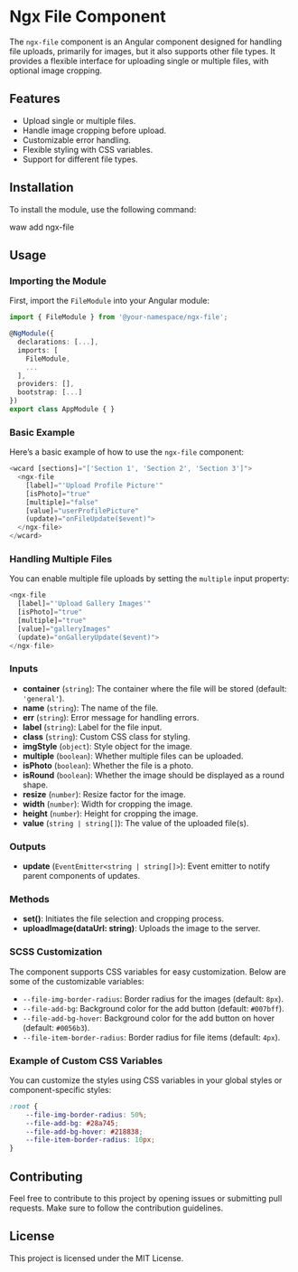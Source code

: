 # Ngx File Component

The `ngx-file` component is an Angular component designed for handling file uploads, primarily for images, but it also supports other file types. It provides a flexible interface for uploading single or multiple files, with optional image cropping.

## Features

-   Upload single or multiple files.
-   Handle image cropping before upload.
-   Customizable error handling.
-   Flexible styling with CSS variables.
-   Support for different file types.

## Installation

To install the module, use the following command:

waw add ngx-file

## Usage

### Importing the Module

First, import the `FileModule` into your Angular module:

```Typescript
import { FileModule } from '@your-namespace/ngx-file';

@NgModule({
  declarations: [...],
  imports: [
    FileModule,
    ...
  ],
  providers: [],
  bootstrap: [...]
})
export class AppModule { }
```

### Basic Example

Here’s a basic example of how to use the `ngx-file` component:

```Typescript
<wcard [sections]="['Section 1', 'Section 2', 'Section 3']">
  <ngx-file
    [label]="'Upload Profile Picture'"
    [isPhoto]="true"
    [multiple]="false"
    [value]="userProfilePicture"
    (update)="onFileUpdate($event)">
  </ngx-file>
</wcard>
```

### Handling Multiple Files

You can enable multiple file uploads by setting the `multiple` input property:

```Typescript
<ngx-file
  [label]="'Upload Gallery Images'"
  [isPhoto]="true"
  [multiple]="true"
  [value]="galleryImages"
  (update)="onGalleryUpdate($event)">
</ngx-file>
```

### Inputs

-   **container** (`string`): The container where the file will be stored (default: `'general'`).
-   **name** (`string`): The name of the file.
-   **err** (`string`): Error message for handling errors.
-   **label** (`string`): Label for the file input.
-   **class** (`string`): Custom CSS class for styling.
-   **imgStyle** (`object`): Style object for the image.
-   **multiple** (`boolean`): Whether multiple files can be uploaded.
-   **isPhoto** (`boolean`): Whether the file is a photo.
-   **isRound** (`boolean`): Whether the image should be displayed as a round shape.
-   **resize** (`number`): Resize factor for the image.
-   **width** (`number`): Width for cropping the image.
-   **height** (`number`): Height for cropping the image.
-   **value** (`string | string[]`): The value of the uploaded file(s).

### Outputs

-   **update** (`EventEmitter<string | string[]>`): Event emitter to notify parent components of updates.

### Methods

-   **set()**: Initiates the file selection and cropping process.
-   **uploadImage(dataUrl: string)**: Uploads the image to the server.

### SCSS Customization

The component supports CSS variables for easy customization. Below are some of the customizable variables:

-   `--file-img-border-radius`: Border radius for the images (default: `8px`).
-   `--file-add-bg`: Background color for the add button (default: `#007bff`).
-   `--file-add-bg-hover`: Background color for the add button on hover (default: `#0056b3`).
-   `--file-item-border-radius`: Border radius for file items (default: `4px`).

### Example of Custom CSS Variables

You can customize the styles using CSS variables in your global styles or component-specific styles:

```scss
:root {
	--file-img-border-radius: 50%;
	--file-add-bg: #28a745;
	--file-add-bg-hover: #218838;
	--file-item-border-radius: 10px;
}
```

## Contributing

Feel free to contribute to this project by opening issues or submitting pull requests. Make sure to follow the contribution guidelines.

## License

This project is licensed under the MIT License.
